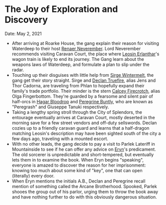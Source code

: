 # The Joy of Exploration and Discovery

Date: May 2, 2021

- After arriving at Roarke House, the gang explain their reason for visiting Waterdeep to their host [Renaer Neverember](../npcs/Renaer%20Neverember.md). Lord Neverember recommends visiting Caravan Court, the place where [Leosin Erlanthar](../npcs/Leosin%20Erlanthar.md)'s wagon train is likely to end its journey. The Gang learn about the weapons laws of Waterdeep, and formulate a plan to slip under the radar.
- Touching up their disguises with little help from [Sirge Wintermelt](../Characters/Sirge%20Wintermelt/%21index.md), the gang get their story straight. Sirge and [Declan Truefire](../Characters/Declan%20Truefire/%21index.md), alias Jens and Thor Cadorna, are traveling from Phlan to hopefully expand their family's trade portfolio. Their minder is the stern [Calcey Firecrotch](../Characters/Calcey%20Firecrotch/%21index.md), alias Olga Fingerbottom. They're guarded by a fearsome and silent pair of half-orcs in [Hagar Bloodrop](../Characters/Hagar%20Bloodrop/%21index.md) and [Peregrine Buntly](../Characters/Peregrine%20Buntly/%21index.md), who are known as "Peregrash" and Giuseppe Tanuki respectively.
- Taking a lengthy spring stroll through the City of Splendors, the entourage eventually arrives at Caravan Court, mostly deserted in the morning save for a few street vendors and off-duty sellswords. Declan cozies up to a friendly caravan guard and learns that a half-dragon matching Leosin's description may have been sighted south of the city a few days ago, traveling with a mounted escort.
- With no other leads, the gang decide to pay a visit to Parlek Lateriff in Mountainside to see if he can offer any advice on [Eryn](../Characters/Eryn/%21index.md)'s predicament. The old sorcerer is unpredictable and short-tempered, but eventually lets them in to examine the book. When Eryn begins "speaking", everyone is amazed to discover the reason for her imprisonment: knowing too much about some kind of "key", one that can open (literally) every door.
- When Eryn mentions the initials A.B., Declan and Peregrine recall mention of something called the Arcane Brotherhood. Spooked, Parlek shooes the group out of his parlor, urging them to throw the book away and have nothing further to do with this obviously dangerous situation.